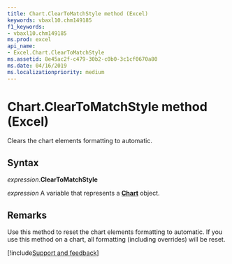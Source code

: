 ```yaml
---
title: Chart.ClearToMatchStyle method (Excel)
keywords: vbaxl10.chm149185
f1_keywords:
- vbaxl10.chm149185
ms.prod: excel
api_name:
- Excel.Chart.ClearToMatchStyle
ms.assetid: 8e45ac2f-c479-30b2-c0b0-3c1cf0670a80
ms.date: 04/16/2019
ms.localizationpriority: medium
---
```



# Chart.ClearToMatchStyle method (Excel)

Clears the chart elements formatting to automatic.


## Syntax

_expression_.**ClearToMatchStyle**

_expression_ A variable that represents a **[Chart](Excel.Chart(object).md)** object.


## Remarks

Use this method to reset the chart elements formatting to automatic. If you use this method on a chart, all formatting (including overrides) will be reset.




[!include[Support and feedback](~/includes/feedback-boilerplate.md)]